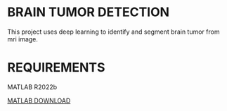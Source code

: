 # BRAIN TUMOR DETECTION 

This project uses deep learning to identify and segment brain tumor from mri image.

# REQUIREMENTS

MATLAB R2022b

[MATLAB DOWNLOAD](https://www.mathworks.com/downloads/)

